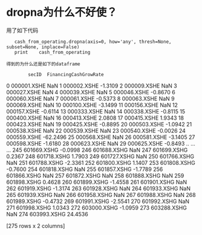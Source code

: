 # dropna为什么不好使？

用了如下代码


```cash_from_operating=DataAPI.MktStockFactorsOneDayGet(tradeDate=today,secID=account.universe,field=u"secID,FinancingCashGrowRate",pandas="1")   
   cash_from_operating.dropna(axis=0, how='any', thresh=None, subset=None, inplace=False)
   print    cash_from_operating
``````
	得到的为什么还是如下的dataframe
    
            secID  FinancingCashGrowRate
0    000001.XSHE                    NaN
1    000002.XSHE                -1.3109
2    000009.XSHE                    NaN
3    000027.XSHE                    NaN
4    000039.XSHE                    NaN
5    000046.XSHE                -0.8670
6    000060.XSHE                    NaN
7    000061.XSHE                -0.5373
8    000063.XSHE                    NaN
9    000069.XSHE                    NaN
10   000100.XSHE                -3.1499
11   000156.XSHE                    NaN
12   000157.XSHE                -0.6114
13   000333.XSHE                    NaN
14   000338.XSHE                -0.8115
15   000400.XSHE                    NaN
16   000413.XSHE                 2.0808
17   000415.XSHE                 1.9343
18   000423.XSHE                    NaN
19   000425.XSHE                -0.8895
20   000503.XSHE                -1.0942
21   000538.XSHE                    NaN
22   000539.XSHE                    NaN
23   000540.XSHE                -0.0026
24   000559.XSHE               -62.2496
25   000568.XSHE                    NaN
26   000581.XSHE                -3.1405
27   000598.XSHE                -1.6180
28   000623.XSHE                    NaN
29   000625.XSHE                -0.8493
..           ...                    ...
245  601669.XSHG                -0.0998
246  601688.XSHG                    NaN
247  601699.XSHG                 0.2367
248  601718.XSHG                 1.7903
249  601727.XSHG                    NaN
250  601766.XSHG                    NaN
251  601788.XSHG                -2.3361
252  601800.XSHG                 1.1407
253  601808.XSHG                -0.7600
254  601818.XSHG                    NaN
255  601857.XSHG                -1.7789
256  601866.XSHG                    NaN
257  601872.XSHG                    NaN
258  601888.XSHG                    NaN
259  601898.XSHG                 0.4628
260  601899.XSHG                -1.4558
261  601901.XSHG                    NaN
262  601919.XSHG                -1.3174
263  601928.XSHG                    NaN
264  601933.XSHG                    NaN
265  601939.XSHG                    NaN
266  601958.XSHG                    NaN
267  601988.XSHG                    NaN
268  601989.XSHG                -0.4732
269  601991.XSHG                -2.5541
270  601992.XSHG                    NaN
271  601998.XSHG                 1.0343
272  603000.XSHG                -1.0959
273  603288.XSHG                    NaN
274  603993.XSHG                24.4536

[275 rows x 2 columns]